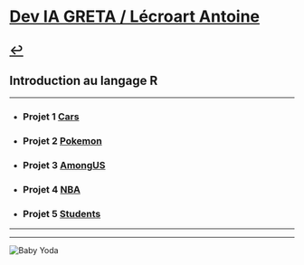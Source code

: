 # [Dev IA GRETA / Lécroart Antoine](https://github.com/Dev-IA-2024/antoine.lecroart)

[↩️](..)
---

## Introduction au langage R

---

- ### Projet 1 [Cars](./Projet_1)
- ### Projet 2 [Pokemon](./Projet_2)
- ### Projet 3 [AmongUS](./Projet_3)
- ### Projet 4 [NBA](./Projet_4)
- ### Projet 5 [Students](./Projet_5)

---
---
![Baby Yoda](https://images3.alphacoders.com/110/1108129.jpg)

